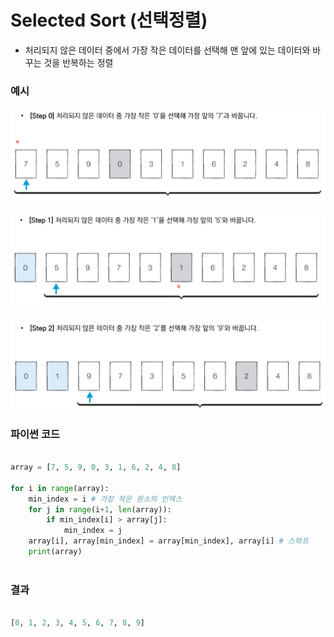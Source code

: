 



# Selected Sort (선택정렬)

- 처리되지 않은 데이터 중에서 가장 작은 데이터를 선택해 맨 앞에 있는 데이터와 바꾸는 것을 반복하는 정렬



### 예시



![1](Sorting_Algorithm.assets/1.png)



![2](Sorting_Algorithm.assets/2-1624274885054.png)



![3](Sorting_Algorithm.assets/3-1624274889275.png)





### 파이썬 코드

```python

array = [7, 5, 9, 0, 3, 1, 6, 2, 4, 8]

for i in range(array):
    min_index = i # 가장 작은 원소의 인덱스
    for j in range(i+1, len(array)):
        if min_index[i] > array[j]:
            min_index = j
    array[i], array[min_index] = array[min_index], array[i] # 스와프
    print(array)
    
```



### 결과

```python

[0, 1, 2, 3, 4, 5, 6, 7, 8, 9]

```

